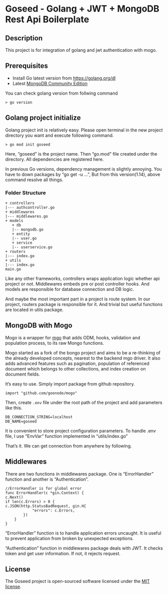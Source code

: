 # Goseed - Golang + JWT + MongoDB Rest Api Boilerplate
## Description
This project is for integration of golang and jwt authentication with mogo.

## Prerequisites
- Install Go latest version from https://golang.org/dl
- Latest [MongoDB Community Edition](https://docs.mongodb.com/manual/administration/install-community/)

You can check golang version from follwing command

```
> go version
```

## Golang project initialize
Golang project init is relatively easy. Please open terminal in the new project directory you want and execute following command.

```
> go mod init goseed
```

Here, “goseed” is the project name. Then “go.mod” file created under the directory. All dependencies are registered here.

In previous Go versions, dependency management is slightly annoying. You have to down packages by “go get -u …”, But from this version(1.14), above command resolve all things.

### Folder Structure
```
+ controllers
|--- authcontroller.go
+ middlewares
|--- middlewares.go
+ models
   + db
   |-- mongodb.go
   + entity
   |-- user.go
   + service
   |-- userservice.go
+ routers
|--- index.go
+ utils
|--- index.go
main.go
```

Like any other frameworks, controllers wraps application logic whether api project or not. Middlewares embeds pre or post controller hooks. And models are responsible for database connection and DB logic.

And maybe the most important part in a project is route system. In our project, routers package is responsible for it. And trivial but useful functions are located in utils package.

## MongoDB with Mogo
Mogo is a wrapper for [mgo](https://github.com/globalsign/mgo) that adds ODM, hooks, validation and population process, to its raw Mongo functions. 

Mogo started as a fork of the bongo project and aims to be a re-thinking of the already developed concepts, nearest to the backend mgo driver. It also adds advanced features such as pagination, population of referenced document which belongs to other collections, and index creation on document fields.

It’s easy to use. Simply import package from github repository.
```
import "github.com/goonode/mogo"
```

Then, create `.env` file under the root path of the project and add parameters like this.
```
DB_CONNECTION_STRING=localhost
DB_NAME=goseed
```

It is convenient to store project configuration parameters. To handle .env file, I use “EnvVar” function implemented in “utils/index.go”

That’s it. We can get connection from anywhere by following.

## Middlewares
There are two functions in middlewares package. One is “ErrorHandler” function and another is “Authentication”.
```
//ErrorHandler is for global error
func ErrorHandler(c *gin.Context) {
c.Next()
if len(c.Errors) > 0 {
c.JSON(http.StatusBadRequest, gin.H{
            "errors": c.Errors,
        })
    }
}
```
“ErrorHandler” function is to handle application errors uncaught. It is useful to prevent application from broken by unexpected exceptions.

“Authentication” function in middlewares package deals with JWT. It checks token and get user information. If not, it rejects request.

## License

The Goseed project is open-sourced software licensed under the [MIT license](https://opensource.org/licenses/MIT).
